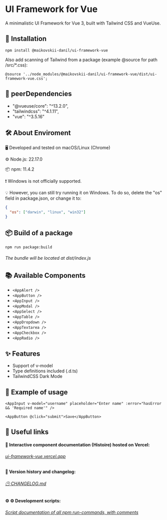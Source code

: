 # UI Framework for Vue

A minimalistic UI Framework for Vue 3, built with Tailwind CSS and VueUse.

## 🚀 Installation

`npm install @maikovskii-danil/ui-framework-vue`

Also add scanning of Tailwind from a package (example @source for path /src/\*.css):

`@source '../node_modules/@maikovskii-danil/ui-framework-vue/dist/ui-framework-vue.css';`

## 🤝 peerDependencies

- "@vueuse/core": "^13.2.0",
- "tailwindcss": "^4.1.11",
- "vue": "^3.5.16"

## 🛠 About Enviroment

🖥️ Developed and tested on macOS/Linux (Chrome)

⚙️ Node.js: 22.17.0

📦 npm: 11.4.2

❗ Windows is not officially supported.

💡 However, you can still try running it on Windows. To do so, delete the "os" field in package.json, or change it to:

```json
{
  "os": ["darwin", "linux", "win32"]
}
```

## 📦 Build of a package

`npm run package:build`

###### The bundle will be located at dist/index.js

## 📚 Available Components

- `<AppAlert />`
- `<AppButton />`
- `<AppInput />`
- `<AppModal />`
- `<AppSelect />`
- `<AppTable />`
- `<AppDropdown />`
- `<AppTextarea />`
- `<AppCheckbox />`
- `<AppRadio />`

## ✨ Features

- Support of v-model
- Type definitions included (.d.ts)
- TailwindCSS Dark Mode

## 🧪 Example of usage

`<AppInput
  v-model="username"
  placeholder="Enter name"
  :error="hasError && 'Required name'"
/>`

`<AppButton @click="submit">Save</AppButton>`

## 🔗 Useful links

#### 📘 Interactive component documentation (Histoire) hosted on Vercel:

###### [ui-framework-vue.vercel.app](https://ui-framework-vue.vercel.app/)

#### 📝 Version history and changelog:

###### [🕒 CHANGELOG.md](https://github.com/maikovskii-danil/ui-framework-vue/blob/main/docs/CHANGELOG.md)

#### ⚙️ ⚙️ Development scripts:

###### [Script documentation of all npm run-commands, with comments](https://github.com/maikovskii-danil/ui-framework-vue/blob/main/docs/scripts-map.md)
